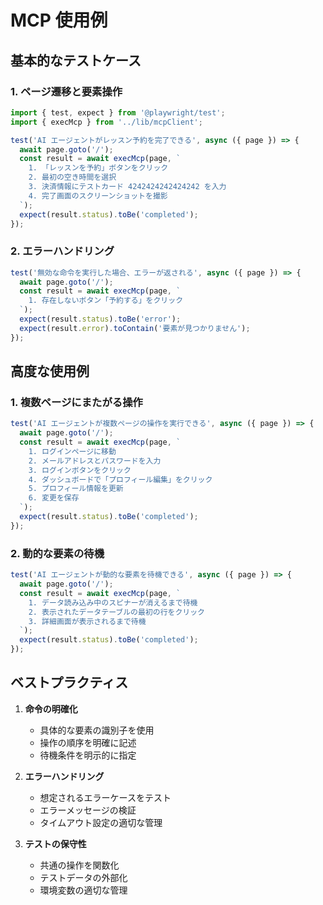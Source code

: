 # MCP 使用例

## 基本的なテストケース

### 1. ページ遷移と要素操作

```typescript
import { test, expect } from '@playwright/test';
import { execMcp } from '../lib/mcpClient';

test('AI エージェントがレッスン予約を完了できる', async ({ page }) => {
  await page.goto('/');
  const result = await execMcp(page, `
    1. 「レッスンを予約」ボタンをクリック
    2. 最初の空き時間を選択
    3. 決済情報にテストカード 4242424242424242 を入力
    4. 完了画面のスクリーンショットを撮影
  `);
  expect(result.status).toBe('completed');
});
```

### 2. エラーハンドリング

```typescript
test('無効な命令を実行した場合、エラーが返される', async ({ page }) => {
  await page.goto('/');
  const result = await execMcp(page, `
    1. 存在しないボタン「予約する」をクリック
  `);
  expect(result.status).toBe('error');
  expect(result.error).toContain('要素が見つかりません');
});
```

## 高度な使用例

### 1. 複数ページにまたがる操作

```typescript
test('AI エージェントが複数ページの操作を実行できる', async ({ page }) => {
  await page.goto('/');
  const result = await execMcp(page, `
    1. ログインページに移動
    2. メールアドレスとパスワードを入力
    3. ログインボタンをクリック
    4. ダッシュボードで「プロフィール編集」をクリック
    5. プロフィール情報を更新
    6. 変更を保存
  `);
  expect(result.status).toBe('completed');
});
```

### 2. 動的な要素の待機

```typescript
test('AI エージェントが動的な要素を待機できる', async ({ page }) => {
  await page.goto('/');
  const result = await execMcp(page, `
    1. データ読み込み中のスピナーが消えるまで待機
    2. 表示されたデータテーブルの最初の行をクリック
    3. 詳細画面が表示されるまで待機
  `);
  expect(result.status).toBe('completed');
});
```

## ベストプラクティス

1. **命令の明確化**
   - 具体的な要素の識別子を使用
   - 操作の順序を明確に記述
   - 待機条件を明示的に指定

2. **エラーハンドリング**
   - 想定されるエラーケースをテスト
   - エラーメッセージの検証
   - タイムアウト設定の適切な管理

3. **テストの保守性**
   - 共通の操作を関数化
   - テストデータの外部化
   - 環境変数の適切な管理 